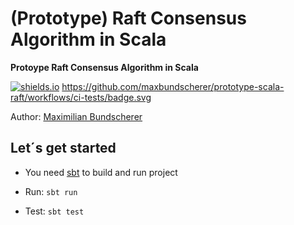 # (Prototype) Raft Consensus Algorithm in Scala

**Protoype Raft Consensus Algorithm in Scala**

[![shields.io](http://img.shields.io/badge/license-Apache2-blue.svg)](http://www.apache.org/licenses/LICENSE-2.0.txt)
https://github.com/maxbundscherer/prototype-scala-raft/workflows/ci-tests/badge.svg

Author: [Maximilian Bundscherer](https://bundscherer-online.de)

## Let´s get started

- You need [sbt](https://www.scala-sbt.org/) to build and run project

- Run: ``sbt run``
- Test: ``sbt test``